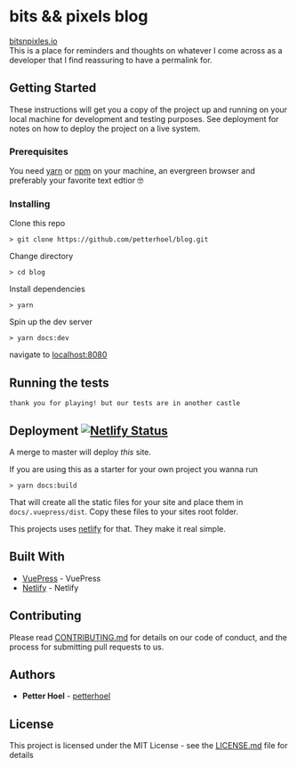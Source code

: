 # bits && pixels blog

[bitsnpixles.io](https://bitsnpixels.io)  
This is a place for reminders and thoughts on whatever I come across as a developer that I find reassuring to have a permalink for.

## Getting Started

These instructions will get you a copy of the project up and running on your local machine for development and testing purposes. See deployment for notes on how to deploy the project on a live system.

### Prerequisites

You need [yarn](https://yarnpkg.com/) or [npm](https://nodejs.org/) on your machine, an evergreen browser and preferably your favorite text edtior 🤓 

### Installing

Clone this repo
```
> git clone https://github.com/petterhoel/blog.git
```
Change directory
```
> cd blog
```

Install dependencies
```
> yarn
```

Spin up the dev server

```
> yarn docs:dev 
```
navigate to [localhost:8080](http://localhost:8080)

## Running the tests

```
thank you for playing! but our tests are in another castle
```

## Deployment [![Netlify Status](https://api.netlify.com/api/v1/badges/fcee5757-7d0e-43e6-b441-28bd554805ba/deploy-status)](https://app.netlify.com/sites/gallant-mahavira-2e103d/deploys)
A merge to master will deploy _this_ site. 

If you are using this as a starter for your own project you wanna run 

```
> yarn docs:build
``` 

That will create all the static files for your site and place them in ```docs/.vuepress/dist```. Copy these files to your sites root folder. 

This projects uses [netlify](https://www.netlify.com/) for that. They make it real simple. 

## Built With

* [VuePress](https://vuepress.vuejs.org/) - VuePress
* [Netlify](https://www.netlify.com/) - Netlify

## Contributing

Please read [CONTRIBUTING.md](CONTRIBUTING.md) for details on our code of conduct, and the process for submitting pull requests to us.


## Authors

* **Petter Hoel** - [petterhoel](https://github.com/petterhoel/)

## License

This project is licensed under the MIT License - see the [LICENSE.md](LICENSE.md) file for details

